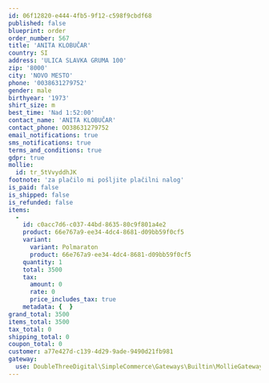 ```yaml
---
id: 06f12820-e444-4fb5-9f12-c598f9cbdf68
published: false
blueprint: order
order_number: 567
title: 'ANITA KLOBUČAR'
country: SI
address: 'ULICA SLAVKA GRUMA 100'
zip: '8000'
city: 'NOVO MESTO'
phone: '0038631279752'
gender: male
birthyear: '1973'
shirt_size: m
best_time: 'Nad 1:52:00'
contact_name: 'ANITA KLOBUČAR'
contact_phone: OO38631279752
email_notifications: true
sms_notifications: true
terms_and_conditions: true
gdpr: true
mollie:
  id: tr_5tVvyddhJK
footnote: 'za plačilo mi pošljite plačilni nalog'
is_paid: false
is_shipped: false
is_refunded: false
items:
  -
    id: c0acc7d6-c037-44bd-8635-80c9f801a4e2
    product: 66e767a9-ee34-4dc4-8681-d09bb59f0cf5
    variant:
      variant: Polmaraton
      product: 66e767a9-ee34-4dc4-8681-d09bb59f0cf5
    quantity: 1
    total: 3500
    tax:
      amount: 0
      rate: 0
      price_includes_tax: true
    metadata: {  }
grand_total: 3500
items_total: 3500
tax_total: 0
shipping_total: 0
coupon_total: 0
customer: a77e427d-c139-4d29-9ade-9490d21fb981
gateway:
  use: DoubleThreeDigital\SimpleCommerce\Gateways\Builtin\MollieGateway
---
```

